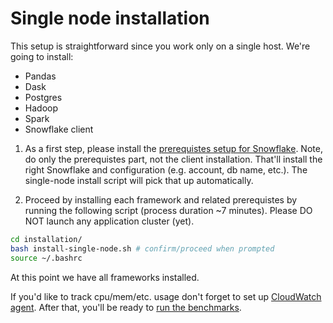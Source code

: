 # Single node installation

This setup is straightforward since you work only on a single host.
We're going to install:

- Pandas
- Dask
- Postgres
- Hadoop
- Spark
- Snowflake client



1) As a first step, please install the [prerequistes setup for Snowflake](./SNOWFLAKE.md#prerequisites).
Note, do only the prerequistes part, not the client installation.
That'll install the right Snowflake and configuration (e.g. account, db name, etc.).
The single-node install script will pick that up automatically.

2) Proceed by installing each framework and related prerequistes by running the following script (process duration ~7 minutes).
Please DO NOT launch any application cluster (yet).

```bash
cd installation/
bash install-single-node.sh # confirm/proceed when prompted
source ~/.bashrc
```
At this point we have all frameworks installed.

If you'd like to track cpu/mem/etc. usage don't forget to set up [CloudWatch agent](./CLOUDWATCH.md).
After that, you'll be ready to [run the benchmarks](../benchmark/README.md).
